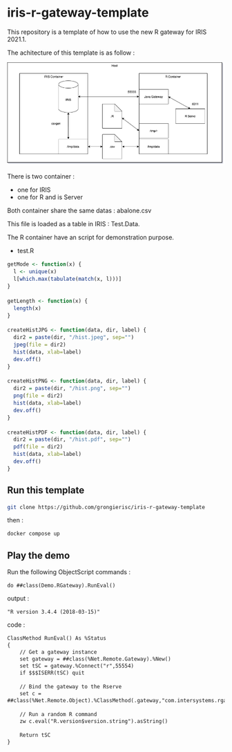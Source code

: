 # iris-r-gateway-template

This repository is a template of how to use the new R gateway for IRIS 2021.1.

The achitecture of this template is as follow :

![architecture](https://raw.githubusercontent.com/grongierisc/iris-r-gateway-template/master/misc/architecture.png)

There is two container :

- one for IRIS
- one for R and is Server

Both container share the same datas : abalone.csv

This file is loaded as a table in IRIS : Test.Data.

The R container have an script for demonstration purpose.

 - test.R

```R
getMode <- function(x) {
  l <- unique(x)
  l[which.max(tabulate(match(x, l)))]
}

getLength <- function(x) {
  length(x)
}

createHistJPG <- function(data, dir, label) {
  dir2 = paste(dir, "/hist.jpeg", sep="")
  jpeg(file = dir2)
  hist(data, xlab=label)
  dev.off()
}

createHistPNG <- function(data, dir, label) {
  dir2 = paste(dir, "/hist.png", sep="")
  png(file = dir2)
  hist(data, xlab=label)
  dev.off()
}

createHistPDF <- function(data, dir, label) {
  dir2 = paste(dir, "/hist.pdf", sep="")
  pdf(file = dir2)
  hist(data, xlab=label)
  dev.off()
}
```

## Run this template 

```sh
git clone https://github.com/grongierisc/iris-r-gateway-template
```

then :

```sh
docker compose up
```

## Play the demo

Run the following ObjectScript commands :

```objectscript
do ##class(Demo.RGateway).RunEval()
```

output :

```
"R version 3.4.4 (2018-03-15)"
```

code : 

```objectscript
ClassMethod RunEval() As %Status
{
	// Get a gateway instance
    set gateway = ##class(%Net.Remote.Gateway).%New()
    set tSC = gateway.%Connect("r",55554)
	if $$$ISERR(tSC) quit
	
	// Bind the gateway to the Rserve
	set c = ##class(%Net.Remote.Object).%ClassMethod(.gateway,"com.intersystems.rgateway.Helper","createRConnection")

	// Run a random R command
    zw c.eval("R.version$version.string").asString()

    Return tSC
}
```
